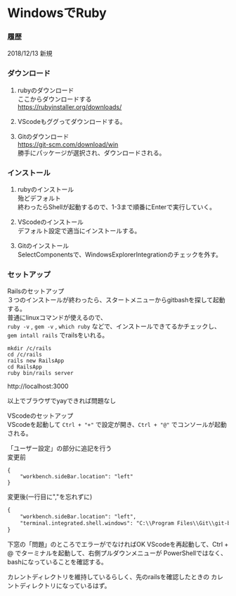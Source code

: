 # WindowsでRuby

### 履歴
2018/12/13 新規


### ダウンロード
1. rubyのダウンロード  
ここからダウンロードする  
https://rubyinstaller.org/downloads/
2. VScodeもググってダウンロードする。

3. Gitのダウンロード  
https://git-scm.com/download/win  
勝手にパッケージが選択され、ダウンロードされる。


### インストール
1. rubyのインストール  
殆どデフォルト  
終わったらShellが起動するので、1-3まで順番にEnterで実行していく。

2. VScodeのインストール  
デフォルト設定で適当にインストールする。

3. Gitのインストール  
SelectComponentsで、WindowsExplorerIntegrationのチェックを外す。


### セットアップ
Railsのセットアップ  
３つのインストールが終わったら、スタートメニューからgitbashを探して起動する。  
普通にlinuxコマンドが使えるので、  
`ruby -v` , `gem -v` , `which ruby` などで、インストールできてるかチェックし、  
`gem intall rails` でrailsをいれる。

`mkdir /c/rails`  
`cd /c/rails`  
`rails new RailsApp`  
`cd RailsApp`  
`ruby bin/rails server`  

http://localhost:3000  

以上でブラウザでyayできれば問題なし

VScodeのセットアップ  
VScodeを起動して `Ctrl + "+"` で設定が開き、`Ctrl + "@"` でコンソールが起動される。

「ユーザー設定」の部分に追記を行う  
変更前
```
{  
    "workbench.sideBar.location": "left"  
}
```
変更後(一行目に","を忘れずに)  
```html
{
    "workbench.sideBar.location": "left",
    "terminal.integrated.shell.windows": "C:\\Program Files\\Git\\git-bash.exe"
}
```
下窓の「問題」のところでエラーがでなければOK
VScodeを再起動して、Ctrl + @ でターミナルを起動して、右側プルダウンメニューが
PowerShellではなく、bashになっていることを確認する。

カレントディレクトリを維持しているらしく、先のrailsを確認したときの
カレントディレクトリになっているはず。